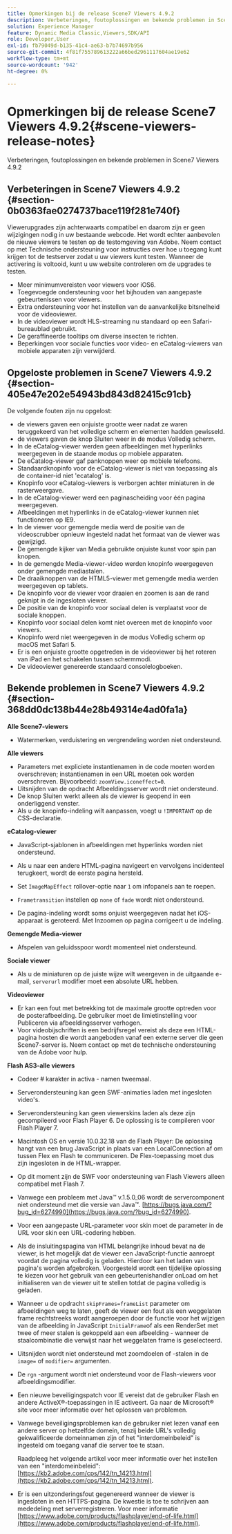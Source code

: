 ```yaml
---
title: Opmerkingen bij de release Scene7 Viewers 4.9.2
description: Verbeteringen, foutoplossingen en bekende problemen in Scene7 Viewers 4.9.2
solution: Experience Manager
feature: Dynamic Media Classic,Viewers,SDK/API
role: Developer,User
exl-id: fb79049d-b135-41c4-ae63-b7b74697b956
source-git-commit: 4f81f755789613222a66bed2961117604ae19e62
workflow-type: tm+mt
source-wordcount: '942'
ht-degree: 0%

---
```


# Opmerkingen bij de release Scene7 Viewers 4.9.2{#scene-viewers-release-notes}

Verbeteringen, foutoplossingen en bekende problemen in Scene7 Viewers 4.9.2

## Verbeteringen in Scene7 Viewers 4.9.2 {#section-0b0363fae0274737bace119f281e740f}

Viewerupgrades zijn achterwaarts compatibel en daarom zijn er geen wijzigingen nodig in uw bestaande webcode. Het wordt echter aanbevolen de nieuwe viewers te testen op de testomgeving van Adobe. Neem contact op met Technische ondersteuning voor instructies over hoe u toegang kunt krijgen tot de testserver zodat u uw viewers kunt testen. Wanneer de activering is voltooid, kunt u uw website controleren om de upgrades te testen.

* Meer minimumvereisten voor viewers voor iOS6.
* Toegevoegde ondersteuning voor het bijhouden van aangepaste gebeurtenissen voor viewers.
* Extra ondersteuning voor het instellen van de aanvankelijke bitsnelheid voor de videoviewer.
* In de videoviewer wordt HLS-streaming nu standaard op een Safari-bureaublad gebruikt.
* De geraffineerde tooltips om diverse insecten te richten.
* Beperkingen voor sociale functies voor video- en eCatalog-viewers van mobiele apparaten zijn verwijderd.

## Opgeloste problemen in Scene7 Viewers 4.9.2 {#section-405e47e202e54943bd843d82415c91cb}

De volgende fouten zijn nu opgelost:

* de viewers gaven een onjuiste grootte weer nadat ze waren teruggekeerd van het volledige scherm en elementen hadden gewisseld.
* de viewers gaven de knop Sluiten weer in de modus Volledig scherm.
* In de eCatalog-viewer werden geen afbeeldingen met hyperlinks weergegeven in de staande modus op mobiele apparaten.
* De eCatalog-viewer gaf panknoppen weer op mobiele telefoons.
* Standaardknopinfo voor de eCatalog-viewer is niet van toepassing als de container-id niet &#39;ecatalog&#39; is.
* Knopinfo voor eCatalog-viewers is verborgen achter miniaturen in de rasterweergave.
* In de eCatalog-viewer werd een paginascheiding voor één pagina weergegeven.
* Afbeeldingen met hyperlinks in de eCatalog-viewer kunnen niet functioneren op IE9.
* In de viewer voor gemengde media werd de positie van de videoscrubber opnieuw ingesteld nadat het formaat van de viewer was gewijzigd.
* De gemengde kijker van Media gebruikte onjuiste kunst voor spin pan knopen.
* In de gemengde Media-viewer-video werden knopinfo weergegeven onder gemengde mediastalen.
* De draaiknoppen van de HTML5-viewer met gemengde media werden weergegeven op tablets.
* De knopinfo voor de viewer voor draaien en zoomen is aan de rand geknipt in de ingesloten viewer.
* De positie van de knopinfo voor sociaal delen is verplaatst voor de sociale knoppen.
* Knopinfo voor sociaal delen komt niet overeen met de knopinfo voor viewers.
* Knopinfo werd niet weergegeven in de modus Volledig scherm op macOS met Safari 5.
* Er is een onjuiste grootte opgetreden in de videoviewer bij het roteren van iPad en het schakelen tussen schermmodi.
* De videoviewer genereerde standaard consolelogboeken.

## Bekende problemen in Scene7 Viewers 4.9.2 {#section-368dd0dc138b44e28b49314e4ad0fa1a}

**Alle Scene7-viewers**

* Watermerken, verduistering en vergrendeling worden niet ondersteund.

**Alle viewers**

* Parameters met expliciete instantienamen in de code moeten worden overschreven; instantienamen in een URL moeten ook worden overschreven. Bijvoorbeeld: `zoomView.iconeffect=0`.
* Uitsnijden van de opdracht Afbeeldingsserver wordt niet ondersteund.
* De knop Sluiten werkt alleen als de viewer is geopend in een onderliggend venster.
* Als u de knopinfo-indeling wilt aanpassen, voegt u `!IMPORTANT` op de CSS-declaratie.

**eCatalog-viewer**

* JavaScript-sjablonen in afbeeldingen met hyperlinks worden niet ondersteund.
* Als u naar een andere HTML-pagina navigeert en vervolgens incidenteel terugkeert, wordt de eerste pagina hersteld.
* Set `ImageMapEffect` rollover-optie naar `1` om infopanels aan te roepen.

* `Frametransition` instellen op `none` of `fade` wordt niet ondersteund.

* De pagina-indeling wordt soms onjuist weergegeven nadat het iOS-apparaat is geroteerd. Met Inzoomen op pagina corrigeert u de indeling.

**Gemengde Media-viewer**

* Afspelen van geluidsspoor wordt momenteel niet ondersteund.

**Sociale viewer**

* Als u de miniaturen op de juiste wijze wilt weergeven in de uitgaande e-mail, `serverurl` modifier moet een absolute URL hebben.

**Videoviewer**

* Er kan een fout met betrekking tot de maximale grootte optreden voor de posterafbeelding. De gebruiker moet de limietinstelling voor Publiceren via afbeeldingsserver verhogen.
* Voor videobijschriften is een bedrijfsregel vereist als deze een HTML-pagina hosten die wordt aangeboden vanaf een externe server die geen Scene7-server is. Neem contact op met de technische ondersteuning van de Adobe voor hulp.

**Flash AS3-alle viewers**

* Codeer # karakter in activa - namen tweemaal.
* Serverondersteuning kan geen SWF-animaties laden met ingesloten video&#39;s.
* Serverondersteuning kan geen viewerskins laden als deze zijn gecompileerd voor Flash Player 6. De oplossing is te compileren voor Flash Player 7.
* Macintosh OS en versie 10.0.32.18 van de Flash Player: De oplossing hangt van een brug JavaScript in plaats van een LocalConnection af om tussen Flex en Flash te communiceren. De Flex-toepassing moet dus zijn ingesloten in de HTML-wrapper.
* Op dit moment zijn de SWF voor ondersteuning van Flash Viewers alleen compatibel met Flash 7.
* Vanwege een probleem met Java™ v.1.5.0_06 wordt de servercomponent niet ondersteund met die versie van Java™. [https://bugs.java.com/?bug_id=6274990](https://bugs.java.com/?bug_id=6274990).
* Voor een aangepaste URL-parameter voor skin moet de parameter in de URL voor skin een URL-codering hebben.
* Als de insluitingspagina van HTML belangrijke inhoud bevat na de viewer, is het mogelijk dat de viewer een JavaScript-functie aanroept voordat de pagina volledig is geladen. Hierdoor kan het laden van pagina&#39;s worden afgebroken. Voorgesteld wordt een tijdelijke oplossing te kiezen voor het gebruik van een gebeurtenishandler onLoad om het initialiseren van de viewer uit te stellen totdat de pagina volledig is geladen.
* Wanneer u de opdracht `skipFrames=frameList` parameter om afbeeldingen weg te laten, geeft de viewer een fout als een weggelaten frame rechtstreeks wordt aangeroepen door de functie voor het wijzigen van de afbeelding in JavaScript `InitialFrame`of als een RenderSet met twee of meer stalen is gekoppeld aan een afbeelding - wanneer de staalcombinatie die verwijst naar het weggelaten frame is geselecteerd.

* Uitsnijden wordt niet ondersteund met zoomdoelen of -stalen in de `image=` of `modifier=` argumenten.

* De `rgn` -argument wordt niet ondersteund voor de Flash-viewers voor afbeeldingsmodifier.
* Een nieuwe beveiligingspatch voor IE vereist dat de gebruiker Flash en andere ActiveX®-toepassingen in IE activeert. Ga naar de Microsoft® site voor meer informatie over het oplossen van problemen.
* Vanwege beveiligingsproblemen kan de gebruiker niet lezen vanaf een andere server op hetzelfde domein, tenzij beide URL&#39;s volledig gekwalificeerde domeinnamen zijn of het &quot;interdomeinbeleid&quot; is ingesteld om toegang vanaf die server toe te staan.


  Raadpleeg het volgende artikel voor meer informatie over het instellen van een &quot;interdomeinbeleid&quot;: [https://kb2.adobe.com/cps/142/tn_14213.html](https://kb2.adobe.com/cps/142/tn_14213.html).

* Er is een uitzonderingsfout gegenereerd wanneer de viewer is ingesloten in een HTTPS-pagina. De kwestie is toe te schrijven aan mededeling met serverregistreren. Voor meer informatie [https://www.adobe.com/products/flashplayer/end-of-life.html](https://www.adobe.com/products/flashplayer/end-of-life.html).

